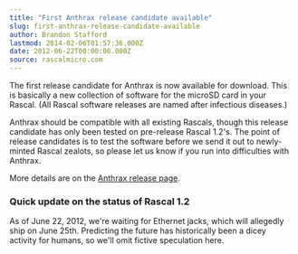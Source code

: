 ```yaml
---
title: "First Anthrax release candidate available"
slug: first-anthrax-release-candidate-available
author: Brandon Stafford
lastmod: 2014-02-06T01:57:36.000Z
date: 2012-06-22T00:00:00.000Z
source: rascalmicro.com
---
```

The first release candidate for Anthrax is now available for download. This is basically a new collection of software for the microSD card in your Rascal. (All Rascal software releases are named after infectious diseases.)

Anthrax should be compatible with all existing Rascals, though this release candidate has only been tested on pre-release Rascal 1.2's. The point of release candidates is to test the software before we send it out to newly-minted Rascal zealots, so please let us know if you run into difficulties with Anthrax.

More details are on the [Anthrax release page][1].

### Quick update on the status of Rascal 1.2 ###

As of June 22, 2012, we're waiting for Ethernet jacks, which will allegedly ship on June 25th. Predicting the future has historically been a dicey activity for humans, so we'll omit fictive speculation here.

[1]: /docs/release-anthrax.html